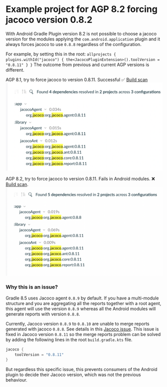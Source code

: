 # Example project for AGP 8.2 forcing jacoco version 0.8.2

With Android Gradle Plugin version 8.2 is not possible to choose a jacoco version for the modules 
applying the `com.android.application` plugin and it always forces jacoco to use `0.8.8` regardless
of the configuration.

For example, by setting this in the root: 
`allprojects { plugins.withId("jacoco") { the<JacocoPluginExtension>().toolVersion = "0.8.11" } }`
The outcome from previous and current AGP versions is different.


AGP 8.1, try to force jacoco to version 0.8.11. Successful ✅
[Build scan](https://scans.gradle.com/s/xmnjluekuowyu/dependencies?dependencies=jacoco&expandAll)
![agp81.png](img/agp81.png)

AGP 8.2, try to force jacoco to version 0.8.11. Fails in Android modules. ❌
[Build scan](https://scans.gradle.com/s/iolijjm25pcqo/dependencies?dependencies=jacoco&expandAll).
![agp82.png](img/agp82.png)

### Why this is an issue?

Gradle 8.5 uses Jacoco agent `0.8.9` by default. If you have a multi-module structure and you are aggregating
all the reports together with a root agent, this agent will use the version `0.8.9` whereas all the
Android modules will generate reports with version `0.8.8`.

Currently, Jacoco version `0.8.9` to `0.8.10` are unable to merge reports generated with jacoco `0.8.8`.
See details in this [Jacoco issue](https://github.com/jacoco/jacoco/issues/1471). This issue is fixed
in Jacoco version `0.8.11` so the merge reports problem can be solved by adding the following lines in the root `build.gradle.kts` file.

```kotlin
jacoco {
    toolVersion = "0.8.11"
}
```

But regardless this specific issue, this prevents consumers of the Android plugin to decide their Jacoco version, 
which was not the previous behaviour.

